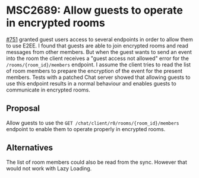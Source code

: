 # MSC2689: Allow guests to operate in encrypted rooms

[#751](https://github.com/matrix-org/matrix-doc/pull/751) granted guest users access to several endpoints in order to allow them to use E2EE.
I found that guests are able to join encrypted rooms and read messages from other members. But when the
guest wants to send an event into the room the client receives a "guest access not allowed" error
for the `/rooms/{room_id}/members` endpoint. I assume the client tries to read the list of room members
to prepare the encryption of the event for the present members. Tests with a patched Chat server showed that
allowing guests to use this endpoint results in a normal behaviour and enables guests to communicate in
encrypted rooms.


## Proposal

Allow guests to use the `GET /chat/client/r0/rooms/{room_id}/members` endpoint to enable them to
operate properly in encrypted rooms.


## Alternatives

The list of room members could also be read from the sync. However that would not work with Lazy Loading.
